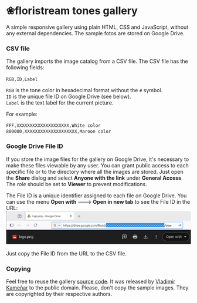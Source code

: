 # ❀floristream tones gallery

A simple responsive gallery using plain HTML, CSS and JavaScript, without any external dependencies. The sample fotos are stored on Google Drive.  

### CSV file

The gallery imports the image catalog from a CSV file. The CSV file has the following fields:

`RGB,ID,Label`

`RGB` is the tone color in hexadecimal format without the `#` symbol.  
`ID` is the unique file ID on Google Drive (see below).  
`Label` is the text label for the current picture.  

For example:

```
FFF,XXXXXXXXXXXXXXXXXXXX,White color
800000,XXXXXXXXXXXXXXXXXXXX,Maroon color
```

### Google Drive File ID

If you store the image files for the gallery on Google Drive, it's necessary to make these files viewable by any user.
You can grant public access to each specific file or to the directory where all the images are stored. Just open
the **Share** dialog and select **Anyone with the link** under **General Access**. The *role* should be set to **Viewer**
to prevent modifications.  

The File ID is a unique identifier assigned to each file on Google Drive. You can use the menu **Open with** 🡒 **Open in new tab**
to see the File ID in the URL:  
![File ID](img/file_id.png)

Just copy the File ID from the URL to the CSV file.  

### Copying

Feel free to reuse the gallery [source code](src/gallery.js). It was released by [Vladimir Kameñar](https://github.com/vkamenar) to the public domain.
Please, don't copy the sample images. They are copyrighted by their respective authors.  
